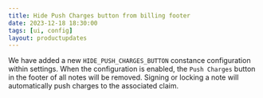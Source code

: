 ```yaml
---
title: Hide Push Charges button from billing footer
date: 2023-12-18 18:30:00
tags: [ui, config] 
layout: productupdates
---
```


We have added a new `HIDE_PUSH_CHARGES_BUTTON` constance configuration within settings. When the configuration is enabled, the `Push Charges` button in the footer of all notes will be removed. Signing or locking a note will automatically push charges to the associated claim.